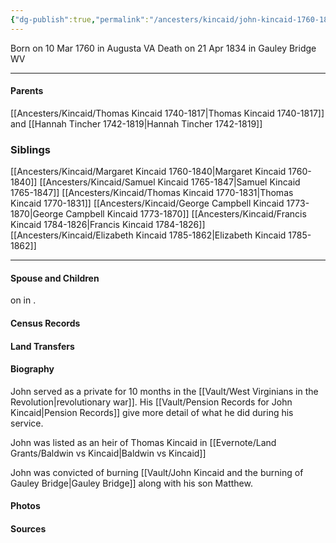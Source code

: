 ```yaml
---
{"dg-publish":true,"permalink":"/ancesters/kincaid/john-kincaid-1760-1834/"}
---
```


Born on  10 Mar 1760 in Augusta VA
Death on 21 Apr 1834 in Gauley Bridge WV

---
#### Parents

[[Ancesters/Kincaid/Thomas Kincaid 1740-1817\|Thomas Kincaid 1740-1817]] and [[Hannah Tincher 1742-1819\|Hannah Tincher 1742-1819]]
### Siblings
[[Ancesters/Kincaid/Margaret Kincaid 1760-1840\|Margaret Kincaid 1760-1840]]
[[Ancesters/Kincaid/Samuel Kincaid 1765-1847\|Samuel Kincaid 1765-1847]]
[[Ancesters/Kincaid/Thomas Kincaid 1770-1831\|Thomas Kincaid 1770-1831]]
[[Ancesters/Kincaid/George Campbell Kincaid 1773-1870\|George Campbell Kincaid 1773-1870]]
[[Ancesters/Kincaid/Francis Kincaid 1784-1826\|Francis Kincaid 1784-1826]]
[[Ancesters/Kincaid/Elizabeth Kincaid 1785-1862\|Elizabeth Kincaid 1785-1862]]

---
#### Spouse and Children
<!-- Link to spouse --> on <!-- link to date --> in <!-- link to place -->.
<!-- Link to child -->

#### Census Records

#### Land Transfers

#### Biography

John served as a private for 10 months in the [[Vault/West Virginians in the Revolution\|revolutionary war]]. His [[Vault/Pension Records for John Kincaid\|Pension Records]] give more detail of what he did during his service.

John was listed as an heir of Thomas Kincaid in [[Evernote/Land Grants/Baldwin vs Kincaid\|Baldwin vs Kincaid]]

John was convicted of burning [[Vault/John Kincaid and the burning of Gauley Bridge\|Gauley Bridge]] along with his son Matthew.

#### Photos

#### Sources


